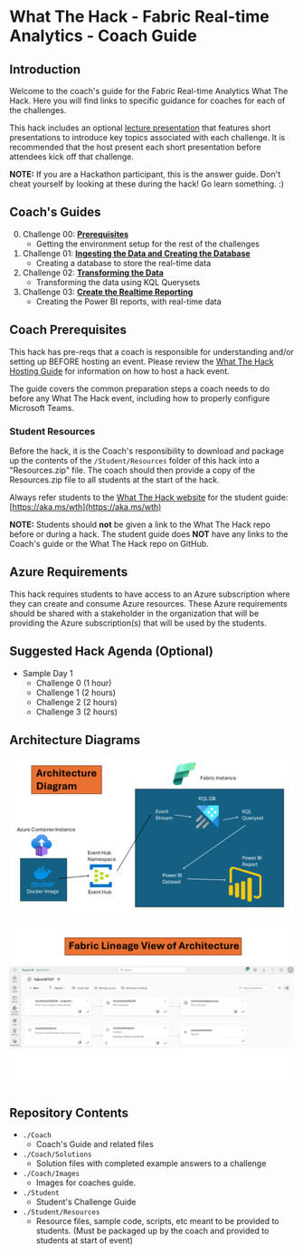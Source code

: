 # What The Hack - Fabric Real-time Analytics - Coach Guide

## Introduction

Welcome to the coach's guide for the Fabric Real-time Analytics What The Hack. Here you will find links to specific guidance for coaches for each of the challenges.

This hack includes an optional [lecture presentation](Lectures.pptx) that features short presentations to introduce key topics associated with each challenge. It is recommended that the host present each short presentation before attendees kick off that challenge.

**NOTE:** If you are a Hackathon participant, this is the answer guide. Don't cheat yourself by looking at these during the hack! Go learn something. :)

## Coach's Guides

0. Challenge 00: **[Prerequisites](Solution-00.md)**
   - Getting the environment setup for the rest of the challenges
1. Challenge 01: **[Ingesting the Data and Creating the Database](Solution-01.md)**
   - Creating a database to store the real-time data
1. Challenge 02: **[Transforming the Data](Solution-02.md)**
    - Transforming the data using KQL Querysets
1. Challenge 03: **[Create the Realtime Reporting](Solution-03.md)**
    - Creating the Power BI reports, with real-time data

## Coach Prerequisites

This hack has pre-reqs that a coach is responsible for understanding and/or setting up BEFORE hosting an event. Please review the [What The Hack Hosting Guide](https://aka.ms/wthhost) for information on how to host a hack event.

The guide covers the common preparation steps a coach needs to do before any What The Hack event, including how to properly configure Microsoft Teams.

### Student Resources

Before the hack, it is the Coach's responsibility to download and package up the contents of the `/Student/Resources` folder of this hack into a "Resources.zip" file. The coach should then provide a copy of the Resources.zip file to all students at the start of the hack.

Always refer students to the [What The Hack website](https://aka.ms/wth) for the student guide: [https://aka.ms/wth](https://aka.ms/wth)

**NOTE:** Students should **not** be given a link to the What The Hack repo before or during a hack. The student guide does **NOT** have any links to the Coach's guide or the What The Hack repo on GitHub.

## Azure Requirements

This hack requires students to have access to an Azure subscription where they can create and consume Azure resources. These Azure requirements should be shared with a stakeholder in the organization that will be providing the Azure subscription(s) that will be used by the students.

## Suggested Hack Agenda (Optional)

- Sample Day 1
  - Challenge 0 (1 hour)
  - Challenge 1 (2 hours)
  - Challenge 2 (2  hours)
  - Challenge 3 (2 hours)

## Architecture Diagrams

![Architecture 1](Images/ArchitectureSlide1.PNG)

![Architecture 2](Images/ArchitectureSlide2.PNG)

## Repository Contents

- `./Coach`
  - Coach's Guide and related files
- `./Coach/Solutions`
  - Solution files with completed example answers to a challenge
- `./Coach/Images`
  - Images for coaches guide.
- `./Student`
  - Student's Challenge Guide
- `./Student/Resources`
  - Resource files, sample code, scripts, etc meant to be provided to students. (Must be packaged up by the coach and provided to students at start of event)
